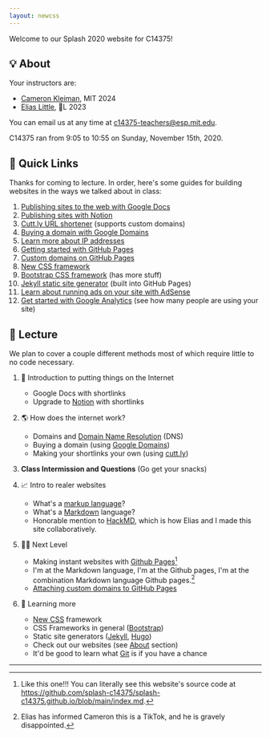 ```yaml
---
layout: newcss
---
```


Welcome to our Splash 2020 website for C14375!

## 💡 About

Your instructors are:

- [Cameron Kleiman](https://camk.co), MIT 2024
- [Elias Little](https://eliasl.com), 🌽L 2023

You can email us at any time at [c14375-teachers@esp.mit.edu](mailto:c14375-teachers@esp.mit.edu).

C14375 ran from 9:05 to 10:55 on Sunday, November 15th, 2020.

## 🔗 Quick Links

Thanks for coming to lecture. In order, here's some guides for building websites in the ways we talked about in class:

1. [Publishing sites to the web with Google Docs](https://support.google.com/a/users/answer/9308870?hl=en)
2. [Publishing sites with Notion](https://www.notion.so/Public-pages-web-publishing-9a1cbda1c1b5438390b93a7ee0f481ae)
3. [Cutt.ly URL shortener](https://cutt.ly/) (supports custom domains)
4. [Buying a domain with Google Domains](https://support.google.com/domains/answer/3453651?hl=en&ref_topic=3314003)
5. [Learn more about IP addresses](https://en.wikipedia.org/wiki/IP_address)
6. [Getting started with GitHub Pages](https://docs.github.com/en/free-pro-team@latest/github/working-with-github-pages/getting-started-with-github-pages)
7. [Custom domains on GitHub Pages](https://docs.github.com/en/free-pro-team@latest/github/working-with-github-pages/configuring-a-custom-domain-for-your-github-pages-site)
8. [New CSS framework](https://newcss.net/)
9. [Bootstrap CSS framework](https://getbootstrap.com/) (has more stuff)
10. [Jekyll static site generator](https://jekyllrb.com) (built into GitHub Pages)
11. [Learn about running ads on your site with AdSense](https://support.google.com/adsense/answer/6242051)
12. [Get started with Google Analytics](https://support.google.com/analytics/answer/9306384?hl=en&ref_topic=9303319) (see how many people are using your site)

## 📔 Lecture

We plan to cover a couple different methods most of which require little to no code necessary. 

1. 🐣 Introduction to putting things on the Internet
    - Google Docs with shortlinks
    - Upgrade to [Notion](https://notion.so) with shortlinks

2. 🌎 How does the internet work?
    - Domains and [Domain Name Resolution](https://en.wikipedia.org/wiki/Domain_Name_System) (DNS)
    - Buying a domain (using [Google Domains](https://domains.google))
    - Making your shortlinks your own (using [cutt.ly](https://cutt.ly))

3. **Class Intermission and Questions** (Go get your snacks)

4. 📈 Intro to realer websites
    - What's a [markup language](https://en.wikipedia.org/wiki/Markup_language)?
    - What's a [Markdown](https://www.markdownguide.org/) language?
    - Honorable mention to [HackMD](https://hackmd.io), which is how Elias and I made this site collaboratively.

5. 🧑‍💻 Next Level
    - Making instant websites with [Github Pages](https://pages.github.com)[^2]
    - I'm at the Markdown language, I'm at the Github pages, I'm at the combination Markdown language Github pages.[^1]
    - [Attaching custom domains to GitHub Pages](https://docs.github.com/en/free-pro-team@latest/github/working-with-github-pages/configuring-a-custom-domain-for-your-github-pages-site)

6. 🧠 Learning more
    - [New CSS](https://newcss.net/) framework
    - CSS Frameworks in general ([Bootstrap](https://getbootstrap.com/))
    - Static site generators ([Jekyll](https://jekyllrb.com), [Hugo](https://gohugo.io))
    - Check out our websites (see [About](#-about) section)
    - It'd be good to learn what [Git](https://git-scm.com) is if you have a chance

___

[^1]: Elias has informed Cameron this is a TikTok, and he is gravely disappointed.
[^2]: Like this one!!! You can literally see this website's source code at <https://github.com/splash-c14375/splash-c14375.github.io/blob/main/index.md>.
